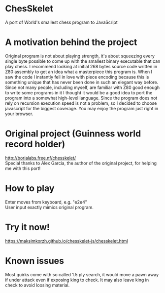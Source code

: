 # ChesSkelet
A port of World's smallest chess program to JavaScript

# A motivation behind the project
Original program is not about playing strength, it's
about squeezing every single byte possible to come up
with the smallest binary executable that can play chess.
I recommend looking at initial 268 bytes source code written in Z80 assembly
to get an idea what a masterpiece this program is.
When I saw the code I instantly fell in love with piece
encoding because this is something unique that has never
been done in such an elegant way before. Since not many
people, including myself, are familiar with Z80 good enough
to write some programs in it I thought it would be a good
idea to port the program into a somewhat high-level language.
Since the program does not rely on recursion execution speed
is not a problem, so I decided to choose javascript for the
biggest coverage. You may enjoy the program just right in your
browser.

# Original project (Guinness world record holder)
http://borialabs.free.nf/chesskelet/<br>
Special thanks to Alex Garcia, the author of the original project, for helping me with this port!

# How to play
Enter moves from keyboard, e.g. "e2e4"<br>
User input exactly mimics original program.

# Try it now!
https://maksimkorzh.github.io/chesskelet-js/chesskelet.html

# Known issues
Most quirks come with so called 1.5 ply search,
it would move a pawn away if under attack even
if exposing king to check. It may also leave king in
check to avoid loosing material.
